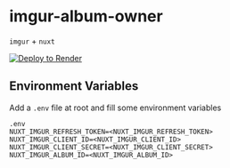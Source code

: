 # imgur-album-owner

`imgur` + `nuxt`

[![Deploy to Render](https://render.com/images/deploy-to-render-button.svg)](https://render.com/deploy)

## Environment Variables

Add a `.env` file at root and fill some environment variables
```
.env
NUXT_IMGUR_REFRESH_TOKEN=<NUXT_IMGUR_REFRESH_TOKEN>
NUXT_IMGUR_CLIENT_ID=<NUXT_IMGUR_CLIENT_ID>
NUXT_IMGUR_CLIENT_SECRET=<NUXT_IMGUR_CLIENT_SECRET>
NUXT_IMGUR_ALBUM_ID=<NUXT_IMGUR_ALBUM_ID>
```